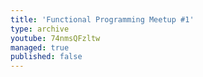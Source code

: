 ```yaml
---
title: 'Functional Programming Meetup #1'
type: archive
youtube: 74nmsQFzltw
managed: true
published: false
---
```

